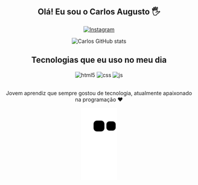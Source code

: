 <div align="center">

## Olá! Eu sou o Carlos Augusto 🖐️



[![Instagram](https://img.shields.io/badge/Instagram-E4405F?style=for-the-badge&logo=instagram&logoColor=white)](https://instagram.com/carloschefferr)

![Carlos GitHub stats](https://github-readme-stats.vercel.app/api?username=CarlosSchefferr&show_icons=true&theme=dracula&count_private=true)


## Tecnologias que eu uso no meu dia

<div style="display: inline_block">
  
  <img align="center" alt="html5" src="https://img.shields.io/badge/HTML5-E34F26?style=for-the-badge&logo=html5&logoColor=white" />
  <img align="center" alt="css" src="https://img.shields.io/badge/CSS3-1572B6?style=for-the-badge&logo=css3&logoColor=white" />
  <img align="center" alt="js" src="https://img.shields.io/badge/JavaScript-F7DF1E?style=for-the-badge&logo=javascript&logoColor=black" />
  
  
  
  </div><br/>
  
  Jovem aprendiz que sempre gostou de tecnologia, atualmente apaixonado na programação ❤️
  
  
  
  ![Snake animation](https://github.com/CarlosSchefferr/CarlosSchefferr/blob/output/github-contribution-grid-snake.svg)
  
  </div>
 
